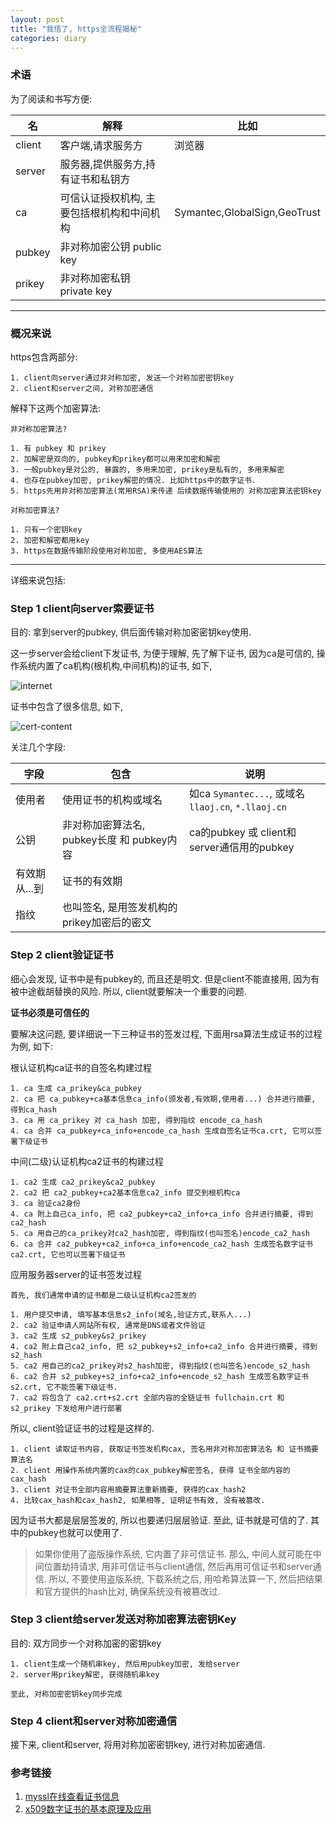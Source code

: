 ```yaml
---
layout: post
title: "我悟了, https全流程揭秘"
categories: diary
---
```


### 术语

为了阅读和书写方便:

|名|解释|比如|
|-|-|-|
|client|客户端,请求服务方|浏览器|
|server|服务器,提供服务方,持有证书和私钥方||
|ca|可信认证授权机构, 主要包括根机构和中间机构|Symantec,GlobalSign,GeoTrust|
|pubkey|非对称加密公钥 public key||
|prikey|非对称加密私钥 private key||

---

### 概况来说

https包含两部分:

```
1. client向server通过非对称加密, 发送一个对称加密密钥key
2. client和server之间, 对称加密通信
```

解释下这两个加密算法:

```
非对称加密算法?

1. 有 pubkey 和 prikey
2. 加解密是双向的, pubkey和prikey都可以用来加密和解密
3. 一般pubkey是对公的, 暴露的, 多用来加密, prikey是私有的, 多用来解密
4. 也存在pubkey加密, prikey解密的情况. 比如https中的数字证书.
5. https先用非对称加密算法(常用RSA)来传递 后续数据传输使用的 对称加密算法密钥key
```

```
对称加密算法?

1. 只有一个密钥key
2. 加密和解密都用key
3. https在数据传输阶段使用对称加密, 多使用AES算法
```

---

详细来说包括:

### Step 1 client向server索要证书

目的: 拿到server的pubkey, 供后面传输对称加密密钥key使用.

这一步server会给client下发证书, 为便于理解, 先了解下证书, 因为ca是可信的, 操作系统内置了ca机构(根机构,中间机构)的证书, 如下,

![internet](/images/https/internet.png)

证书中包含了很多信息, 如下,

![cert-content](/images/https/cert-content.png)

关注几个字段:

|字段|包含|说明|
|-|-|-|
|使用者|使用证书的机构或域名|如ca `Symantec...`, 或域名`llaoj.cn`, `*.llaoj.cn`|
|公钥|非对称加密算法名, pubkey长度 和 pubkey内容|ca的pubkey 或 client和server通信用的pubkey|
|有效期从...到|证书的有效期||
|指纹|也叫签名, 是用签发机构的prikey加密后的密文|

### Step 2 client验证证书

细心会发现, 证书中是有pubkey的, 而且还是明文. 但是client不能直接用, 因为有被中途截胡替换的风险. 所以, client就要解决一个重要的问题.

**证书必须是可信任的**

要解决这问题, 要详细说一下三种证书的签发过程, 下面用rsa算法生成证书的过程为例, 如下:

根认证机构ca证书的自签名构建过程

```
1. ca 生成 ca_prikey&ca_pubkey
2. ca 把 ca_pubkey+ca基本信息ca_info(颁发者,有效期,使用者...) 合并进行摘要, 得到ca_hash
3. ca 用 ca_prikey 对 ca_hash 加密, 得到指纹 encode_ca_hash
4. ca 合并 ca_pubkey+ca_info+encode_ca_hash 生成自签名证书ca.crt, 它可以签署下级证书
```

中间(二级)认证机构ca2证书的构建过程

```
1. ca2 生成 ca2_prikey&ca2_pubkey
2. ca2 把 ca2_pubkey+ca2基本信息ca2_info 提交到根机构ca
3. ca 验证ca2身份
4. ca 附上自己ca_info, 把 ca2_pubkey+ca2_info+ca_info 合并进行摘要, 得到ca2_hash
5. ca 用自己的ca_prikey对ca2_hash加密, 得到指纹(也叫签名)encode_ca2_hash
6. ca 合并 ca2_pubkey+ca2_info+ca_info+encode_ca2_hash 生成签名数字证书ca2.crt, 它也可以签署下级证书
```

应用服务器server的证书签发过程

```
首先, 我们通常申请的证书都是二级认证机构ca2签发的

1. 用户提交申请, 填写基本信息s2_info(域名,验证方式,联系人...)
2. ca2 验证申请人网站所有权, 通常是DNS或者文件验证
3. ca2 生成 s2_pubkey&s2_prikey
4. ca2 附上自己ca2_info, 把 s2_pubkey+s2_info+ca2_info 合并进行摘要, 得到s2_hash
5. ca2 用自己的ca2_prikey对s2_hash加密, 得到指纹(也叫签名)encode_s2_hash
6. ca2 合并 s2_pubkey+s2_info+ca2_info+encode_s2_hash 生成签名数字证书s2.crt, 它不能签署下级证书.
7. ca2 将包含了 ca2.crt+s2.crt 全部内容的全链证书 fullchain.crt 和 s2_prikey 下发给用户进行部署
```

所以, client验证证书的过程是这样的.

```
1. client 读取证书内容, 获取证书签发机构cax, 签名用非对称加密算法名 和 证书摘要算法名
2. client 用操作系统内置的cax的cax_pubkey解密签名, 获得 证书全部内容的cax_hash
3. client 对证书全部内容用摘要算法重新摘要, 获得的cax_hash2
4. 比较cax_hash和cax_hash2, 如果相等, 证明证书有效, 没有被篡改.
```

因为证书大都是层层签发的, 所以也要递归层层验证. 至此, 证书就是可信的了. 其中的pubkey也就可以使用了.

> 如果你使用了盗版操作系统, 它内置了非可信证书.  那么, 中间人就可能在中间位置劫持请求, 用非可信证书与client通信, 然后再用可信证书和server通信. 所以, 不要使用盗版系统, 下载系统之后, 用哈希算法算一下, 然后把结果和官方提供的hash比对, 确保系统没有被篡改过.

### Step 3 client给server发送对称加密算法密钥Key

目的: 双方同步一个对称加密的密钥key

```
1. client生成一个随机串key, 然后用pubkey加密, 发给server
2. server用prikey解密, 获得随机串key

至此, 对称加密密钥key同步完成
```

### Step 4 client和server对称加密通信

接下来, client和server, 将用对称加密密钥key, 进行对称加密通信.

### 参考链接

1. [myssl在线查看证书信息](https://myssl.com/cert_decode.html)
2. [x509数字证书的基本原理及应用](https://zhuanlan.zhihu.com/p/36832100)